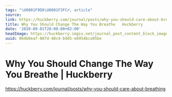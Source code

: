 ```yaml
---
tags: "\U0001F9D8\U0001F3FC‍♂️, article"
source:
link: https://huckberry.com/journal/posts/why-you-should-care-about-breathing
title: Why You Should Change The Way You Breathe   Huckberry
date: '2020-09-01T20:00:00+02:00'
headImage: https://huckberry.imgix.net/journal_post_content_block_images/000/001/090/images/original/james_nestor_hero.jpg
uuid: 064b0eaf-007d-40c4-b9d5-e6954bca95be
---
```


# Why You Should Change The Way You Breathe | Huckberry
https://huckberry.com/journal/posts/why-you-should-care-about-breathing
